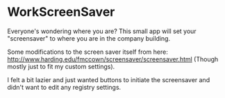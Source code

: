 # WorkScreenSaver
Everyone's wondering where you are? This small app will set your "screensaver" to where you are in the company building. 

Some modifications to the screen saver itself from here: http://www.harding.edu/fmccown/screensaver/screensaver.html
(Though mostly just to fit my custom settings).

I felt a bit lazier and just wanted buttons to initiate the screensaver and didn't want to edit any registry settings.
